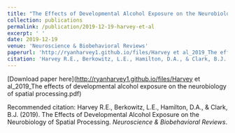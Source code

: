 ```yaml
---
title: "The Effects of Developmental Alcohol Exposure on the Neurobiology of Spatial Processing"
collection: publications
permalink: /publication/2019-12-19-harvey-et-al
excerpt: ' '
date: 2019-12-19
venue: 'Neuroscience & Biobehavioral Reviews'
paperurl: 'http://ryanharvey1.github.io/files/Harvey et al_2019_The effects of developmental alcohol exposure on the neurobiology of spatial processing.pdf'
citation: 'Harvey R.E., Berkowitz, L.E., Hamilton, D.A., & Clark, B.J. (2019). The Effects of Developmental Alcohol Exposure on the Neurobiology of Spatial Processing. <i>Neuroscience & Biobehavioral Reviews</i>.'
---
```


[Download paper here](http://ryanharvey1.github.io/files/Harvey et al_2019_The effects of developmental alcohol exposure on the neurobiology of spatial processing.pdf)

Recommended citation: Harvey R.E., Berkowitz, L.E., Hamilton, D.A., & Clark, B.J. (2019). The Effects of Developmental Alcohol Exposure on the Neurobiology of Spatial Processing. <i>Neuroscience & Biobehavioral Reviews</i>.
